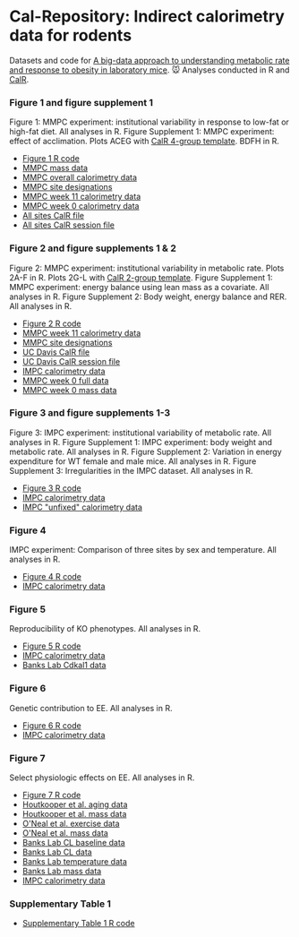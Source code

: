 # Cal-Repository: Indirect calorimetry data for rodents
Datasets and code for [A big-data approach to understanding metabolic rate and response to obesity in laboratory mice](https://www.biorxiv.org/content/10.1101/839076v1). :mouse: Analyses conducted in R and [CalR](https://calrapp.org/).
### Figure 1 and figure supplement 1
Figure 1: MMPC experiment: institutional variability in response to low-fat or high-fat diet. All analyses in R.
Figure Supplement 1: MMPC experiment: effect of acclimation. Plots ACEG with [CalR 4-group template](https://calrapp.org/templates/CalR_4_groups/). BDFH in R.
- [Figure 1 R code](figure-1.R)
- [MMPC mass data](mmpc_weekly_weights.csv)
- [MMPC overall calorimetry data](mmpc_all_phases.csv)
- [MMPC site designations](MMPC_sites.csv)
- [MMPC week 11 calorimetry data](MMPC_12WK_overall_avg.csv)
- [MMPC week 0 calorimetry data](MMPC_2WK_LFD_overall_avg.csv)
- [All sites CalR file](SFig1_CalR_data.csv)
- [All sites CalR session file](SFig1_CalR_session.csv)
### Figure 2 and figure supplements 1 & 2
Figure 2: MMPC experiment: institutional variability in metabolic rate. Plots 2A-F in R. Plots 2G-L with [CalR 2-group template](https://calrapp.org/templates/CalR_2_groups/).
Figure Supplement 1: MMPC experiment: energy balance using lean mass as a covariate. All analyses in R.
Figure Supplement 2: Body weight, energy balance and RER. All analyses in R.
- [Figure 2 R code](figure-2.R)
- [MMPC week 11 calorimetry data](MMPC_12WK_overall_avg.csv)
- [MMPC site designations](MMPC_sites.csv)
- [UC Davis CalR file](Fig2_CalR_data.csv)
- [UC Davis CalR session file](Fig2_CalR_Davis_Session.csv)
- [IMPC calorimetry data](impc_df.csv)
- [MMPC week 0 full data](mmpc_lfd_full.csv)
- [MMPC week 0 mass data](mmpc_lfd_masses.csv)
### Figure 3 and figure supplements 1-3
Figure 3: IMPC experiment: institutional variability of metabolic rate. All analyses in R.
Figure Supplement 1: IMPC experiment: body weight and metabolic rate. All analyses in R. 
Figure Supplement 2: Variation in energy expenditure for WT female and male mice. All analyses in R.
Figure Supplement 3: Irregularities in the IMPC dataset. All analyses in R.
- [Figure 3 R code](figure-3.R)
- [IMPC calorimetry data](impc_df.csv)
- [IMPC "unfixed" calorimetry data](impc_unfixed.csv)
### Figure 4
IMPC experiment: Comparison of three sites by sex and temperature. All analyses in R.
- [Figure 4 R code](figure-4.R)
- [IMPC calorimetry data](impc_df.csv)
### Figure 5
Reproducibility of KO phenotypes. All analyses in R.
- [Figure 5 R code](figure-5.R)
- [IMPC calorimetry data](impc_df.csv)
- [Banks Lab Cdkal1 data](cdkal1.csv)
### Figure 6
Genetic contribution to EE. All analyses in R.
- [Figure 6 R code](figure-6.R)
- [IMPC calorimetry data](impc_df.csv)
### Figure 7
Select physiologic effects on EE. All analyses in R.
- [Figure 7 R code](figure-7.R)
- [Houtkooper et al. aging data](CLAMS_B6Aging_LISP_RH-Auwerx.csv)
- [Houtkooper et al. mass data](rawData_B6Aging_Auwerx.csv)
- [O'Neal et al. exercise data](oneal_ee.csv)
- [O'Neal et al. mass data](oneal_mass.csv)
- [Banks Lab CL baseline data](CL_baseline.csv)
- [Banks Lab CL data](CL_effect.csv)
- [Banks Lab temperature data](TempMice.csv)
- [Banks Lab mass data](TempMassesBefore.csv)
- [IMPC calorimetry data](impc_df.csv)
### Supplementary Table 1
- [Supplementary Table 1 R code](suppl-tbl-1.R)
